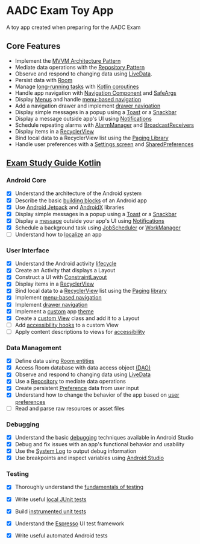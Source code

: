 # AADC Exam Toy App

A toy app created when preparing for the AADC Exam

## Core Features
*   Implement the [MVVM Architecture Pattern](https://medium.com/upday-devs/android-architecture-patterns-part-3-model-view-viewmodel-e7eeee76b73b)
*   Mediate data operations with the [Repository Pattern](https://www.raywenderlich.com/3595916-clean-architecture-tutorial-for-android-getting-started) 
*   Observe and respond to changing data using [LiveData](https://developer.android.com/topic/libraries/architecture/livedata).
*   Persist data with [Room](https://developer.android.com/topic/libraries/architecture/room)
*   Manage [long-running tasks](https://codelabs.developers.google.com/codelabs/kotlin-coroutines) with [Kotlin coroutines](https://developer.android.com/kotlin/coroutines)
*   Handle app navigation with [Navigation Component](https://developer.android.com/guide/navigation) and [SafeArgs](https://developer.android.com/guide/navigation/navigation-pass-data) 
*   Display [Menus](https://developer.android.com/guide/topics/ui/menus) and handle [menu-based navigation](https://developer.android.com/guide/navigation/navigation-ui#Tie-navdrawer)
*   Add a navigation drawer and implement [drawer navigation](https://developer.android.com/guide/navigation/navigation-ui#add_a_navigation_drawer) 
*   Display simple messages in a popup using a [Toast](https://developer.android.com/guide/topics/ui/notifiers/toasts) or a [Snackbar](https://developer.android.com/reference/android/support/design/widget/Snackbar)
*   Display a message outside app's UI using [Notifications](https://developer.android.com/guide/topics/ui/notifiers/notifications)
*   Schedule repeating alarms with [AlarmManager](https://developer.android.com/training/scheduling/alarms) and [BroadcastReceivers](https://developer.android.com/guide/components/broadcasts)
*   Display items in a [RecyclerView](https://developer.android.com/guide/topics/ui/layout/recyclerview)
*   Bind local data to a RecyclerView list using the [Paging Library](https://codelabs.developers.google.com/codelabs/android-paging) 
*   Handle user preferences with a [Settings screen](https://developer.android.com/guide/topics/ui/settings) and [SharedPreferences](https://developer.android.com/training/data-storage/shared-preferences)


## [Exam Study Guide Kotlin](https://developers.google.com/certification/associate-android-developer/study-guide)
### Android Core
- [x] Understand the architecture of the Android system
- [x] Describe the basic [building blocks](https://developer.android.com/guide/components/fundamentals) of an Android app
- [x] Use [Android Jetpack](https://developer.android.com/jetpack/docs/getting-started) and [AndroidX](https://developer.android.com/jetpack/androidx) libraries
- [x] Display simple messages in a popup using a [Toast](https://developer.android.com/guide/topics/ui/notifiers/toasts) or a [Snackbar](https://developer.android.com/reference/android/support/design/widget/Snackbar)
- [x] Display a [message](https://developer.android.com/training/notify-user/build-notification) outside your app's UI using [Notifications](https://codelabs.developers.google.com/codelabs/advanced-android-kotlin-training-notifications)
- [x] Schedule a background task using [JobScheduler](https://codelabs.developers.google.com/codelabs/android-training-job-scheduler) or [WorkManager](https://codelabs.developers.google.com/codelabs/android-workmanager)
- [ ] Understand how to [localize](https://developer.android.com/guide/topics/resources/localization) an app

### User  Interface
- [x] Understand the Android activity [lifecycle](https://codelabs.developers.google.com/codelabs/kotlin-android-training-lifecycles-logging)
- [x] Create an Activity that displays a Layout
- [x] Construct a UI with [ConstraintLayout](https://developer.android.com/training/constraint-layout/)
- [x] Display items in a [RecyclerView](https://developer.android.com/guide/topics/ui/layout/recyclerview)
- [x] Bind local data to a [RecyclerView](https://codelabs.developers.google.com/codelabs/kotlin-android-training-recyclerview-fundamentals) list using the [Paging](https://codelabs.developers.google.com/codelabs/android-paging) [library](https://developer.android.com/topic/libraries/architecture/paging)
- [x] Implement [menu-based navigation](https://developer.android.com/guide/navigation/navigation-ui#Tie-navdrawer)
- [x] Implement [drawer navigation](https://developer.android.com/guide/navigation/navigation-ui#add_a_navigation_drawer)
- [x] Implement a [custom](https://codelabs.developers.google.com/codelabs/kotlin-android-training-styles-and-themes) app [theme](https://developer.android.com/guide/topics/ui/look-and-feel/themes)
- [x] Create a [custom View](https://developer.android.com/guide/topics/ui/custom-components) class and add it to a Layout
- [ ] Add [accessibility hooks](https://developer.android.com/guide/topics/ui/accessibility/custom-views) to a custom View
- [ ] Apply content descriptions to views for [accessibility](https://codelabs.developers.google.com/codelabs/basic-android-accessibility)

### Data Management
- [x] Define data using [Room entities](https://developer.android.com/training/data-storage/room/defining-data)
- [x] Access Room database with data access object [(DAO)](https://developer.android.com/training/data-storage/room/accessing-data)
- [x] Observe and respond to changing data using [LiveData](https://codelabs.developers.google.com/codelabs/kotlin-android-training-live-data)
- [x] Use a [Repository](https://codelabs.developers.google.com/codelabs/kotlin-android-training-repository) to mediate data operations
- [x] Create persistent [Preference](https://developer.android.com/training/data-storage/shared-preferences) data from user input
- [x] Understand how to change the behavior of the app based on [user preferences](https://developer.android.com/guide/topics/ui/settings)
- [ ] Read and parse raw resources or asset files

### Debugging

- [x] Understand the basic [debugging](https://developer.android.com/studio/debug/) techniques available in Android Studio
- [x] Debug and fix issues with an app's functional behavior and usability
- [x] Use the [System Log](https://developer.android.com/studio/debug/am-logcat) to output debug information
- [x] Use breakpoints and inspect variables using [Android Studio](https://codelabs.developers.google.com/codelabs/android-training-using-debugger)

### Testing
- [x] Thoroughly understand the [fundamentals of testing](https://developer.android.com/training/testing/fundamentals)
- [x] Write useful [local JUnit tests](https://developer.android.com/training/testing/unit-testing/local-unit-tests) 
- [x] Build [instrumented unit tests](https://developer.android.com/training/testing/unit-testing/instrumented-unit-tests)
- [x] Understand the [Espresso](https://developer.android.com/training/testing/espresso) UI test framework
- [x] Write useful automated Android tests



